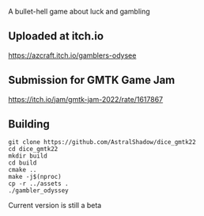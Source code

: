 A bullet-hell game about luck and gambling

## Uploaded at itch.io
https://azcraft.itch.io/gamblers-odysee

## Submission for GMTK Game Jam
https://itch.io/jam/gmtk-jam-2022/rate/1617867

## Building

    git clone https://github.com/AstralShadow/dice_gmtk22
    cd dice_gmtk22
    mkdir build
    cd build
    cmake ..
    make -j$(nproc)
    cp -r ../assets .
    ./gambler_odyssey

Current version is still a beta
